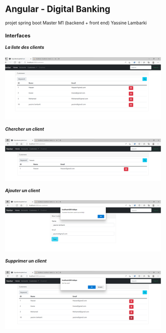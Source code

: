# Angular  - Digital Banking
projet spring boot Master M1 (backend  + front end) Yassine Lambarki


### Interfaces

##### La liste des clients

![Liste des clients](/images/liste-customers.png)

##### Chercher un client

![Chercher un client](/images/search-for-someone.png)

##### Ajouter un client

![Ajouter un client](/images/add-new-customer.png)


##### Supprimer un client

![supprimer un client](/images/delete-a-customer.png)

